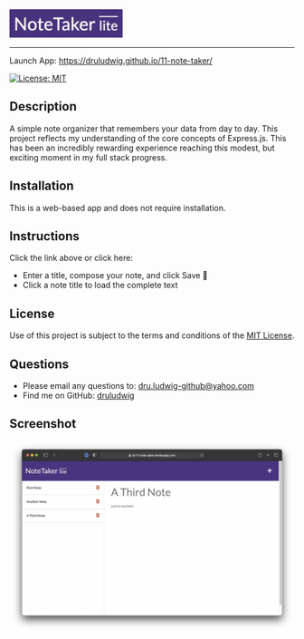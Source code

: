 <img src="./assets/logo.jpg" width=200px>
<hr>
  Launch App: <a href="https://druludwig.github.io/11-note-taker/" target="_blank">https://druludwig.github.io/11-note-taker/</a> 

  [![License: MIT](https://img.shields.io/badge/License-MIT-yellow.svg)](https://opensource.org/licenses/MIT)
  

  ## Description
  A simple note organizer that remembers your data from day to day. This project reflects my understanding of the core concepts of Express.js. This has been an incredibly rewarding experience reaching this modest, but exciting moment in my full stack progress.
  

 
  ## Installation
  This is a web-based app and does not require installation.

  ## Instructions
  Click the link above or click here:
  - Enter a title, compose your note, and click Save 💾
  - Click a note title to load the complete text

  ## License
  Use of this project is subject to the terms and conditions of the <a href="https://www.mit.edu/~amini/LICENSE.md">MIT License</a>.
  ## Questions<br />
  - Please email any questions to: <a href="mailto:dru.ludwig-github@yahoo.com">dru.ludwig-github@yahoo.com</a>
  - Find me on GitHub: <a href="https://github.com/druludwig">druludwig</a>
  
## Screenshot
<img src="./assets/screenshot.jpg">